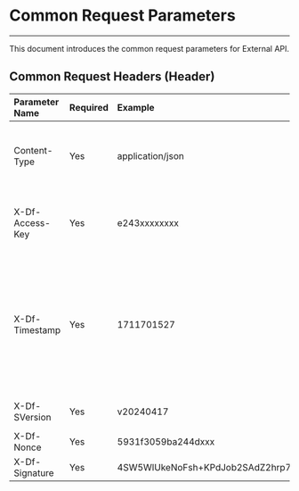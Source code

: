 # Common Request Parameters

---

This document introduces the common request parameters for External API.

## Common Request Headers (Header)

| Parameter Name         | Required | Example               | Description                                                                                          |
|:------------------|:-------|:-------------------|:--------------------------------------------------------------------------------------------|
| Content-Type      | Yes     | application/json   | The content type of the request. This request header must be added to the API interface, and the default value is `application/json`.                                             |
| X-Df-Access-Key   | Yes     | e243xxxxxxxx       | Identifier for the requester. This value is the `accessKey` described in the 「Service Configuration」  |
| X-Df-Timestamp    | Yes     | 1711701527         | The time point when the request is initiated, in seconds timestamp format. The allowed absolute error is the value of `timeliness` described in the 「Service Configuration」. Requests outside this time range will trigger the `ft.MissingAuthHeaderInfo` exception. |
| X-Df-SVersion     | Yes     | v20240417          | Signature algorithm version, fixed as: `v20240417` |
| X-Df-Nonce        | Yes     | 5931f3059ba244dxxx | A randomly generated nonce for each request |
| X-Df-Signature    | Yes     | 4SW5WlUkeNoFsh+KPdJob2SAdZ2hrp7l2txXjCAub2g= | The result of the signature |